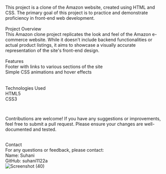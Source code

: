 This project is a clone of the Amazon website, created using HTML and CSS. The primary goal of this project is to practice and demonstrate proficiency in front-end web development.
<br><br>
Project Overview<br>
This Amazon clone project replicates the look and feel of the Amazon e-commerce website. While it doesn't include backend functionalities or actual product listings, it aims to showcase a visually accurate representation of the site's front-end design.
<br><br>
Features<br>
Footer with links to various sections of the site<br>
Simple CSS animations and hover effects<br>
<br><br>
Technologies Used<br>
HTML5<br>
CSS3<br>

<br>

Contributions are welcome! If you have any suggestions or improvements, feel free to submit a pull request. Please ensure your changes are well-documented and tested.<br><br>


Contact<br>
For any questions or feedback, please contact:<br>
Name: Suhani<br>
GitHub: suhani1122a<br>
![Screenshot (40)](https://github.com/user-attachments/assets/0edc17f2-b7c7-4f54-a5a9-4a1b756c8de2)
